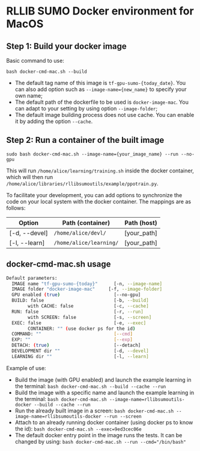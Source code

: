 # RLLIB SUMO Docker environment for MacOS

## Step 1: Build your docker image

Basic command to use:

`bash docker-cmd-mac.sh --build`

- The default tag name of this image is `tf-gpu-sumo-{today_date}`. You can also add option such as `--image-name={new_name}` to specify your own name;
- The default path of the dockerfile to be used is `docker-image-mac`. You can adapt to your setting by using option `--image-folder`;
- The default image building process does not use cache. You can enable it by adding the option `--cache`.

## Step 2: Run a container of the built image

`sudo bash docker-cmd-mac.sh --image-name={your_image_name} --run --no-gpu`

This will run `/home/alice/learning/training.sh` inside the docker container, which will then run `/home/alice/libraries/rllibsumoutils/example/ppotrain.py`.

To facilitate your development, you can add options to synchronize the code on your local system with the docker container. The mappings are as follows:

| Option      | Path (container) | Path (host)
| ----------- | ----------- | ----------- |
| [-d, --devel] | `/home/alice/devl/` | [your_path] |
| [-l, --learn] | `/home/alice/learning/` | [your_path]        |




## docker-cmd-mac.sh usage

``` bash
Default parameters:
  IMAGE name "tf-gpu-sumo-{today}"      [-n, --image-name]
  IMAGE folder "docker-image-mac"     [-f, --image-folder]
  GPU enabled (true)                    [--no-gpu]
  BUILD: false                          [-b, --build]
        with CACHE: false               [-c, --cache]
  RUN: false                            [-r, --run]
        with SCREEN: false              [-s, --screen]
  EXEC: false                           [-e, --exec]
        CONTAINER: "" (use docker ps for the id)
  COMMAND: ""                           [--cmd]
  EXP: ""                               [--exp]
  DETACH: (true)                        [--detach]
  DEVELOPMENT dir ""                    [-d, --devel]
  LEARNING dir ""                       [-l, --learn]
```

Example of use:

- Build the image (with GPU enabled) and launch the example learning in the terminal:
    `bash docker-cmd-mac.sh --build --cache --run`
- Build the image with a specific name and launch the example learning in the terminal:
    `bash docker-cmd-mac.sh --image-name=rllibsumoutils-docker --build --cache --run`
- Run the already built image in a screen:
    `bash docker-cmd-mac.sh --image-name=rllibsumoutils-docker --run --screen`
- Attach to an already running docker container (using docker ps to know the id):
    `bash docker-cmd-mac.sh --exec=9ed3cec06e`
- The default docker entry point in the image runs the tests. It can be changed by using:
    `bash docker-cmd-mac.sh --run --cmd="/bin/bash"`
